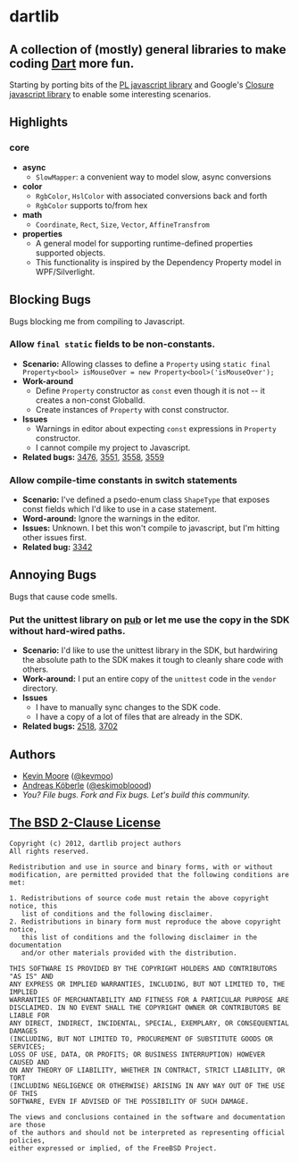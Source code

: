 # dartlib
## A collection of (mostly) general libraries to make coding [Dart](http://www.dartlang.org/) more fun.

Starting by porting bits of the [PL javascript library](https://github.com/thinkpixellab/pl) and Google's [Closure javascript library](https://developers.google.com/closure/library/) to enable some interesting scenarios.

## Highlights

### core
 * __async__
     * `SlowMapper`: a convenient way to model slow, async conversions
 * __color__
     * `RgbColor`, `HslColor` with associated conversions back and forth
     * `RgbColor` supports to/from hex
 * __math__
     * `Coordinate`, `Rect`, `Size`, `Vector`, `AffineTransfrom`
 * __properties__
     * A general model for supporting runtime-defined properties supported objects.
     * This functionality is inspired by the Dependency Property model in WPF/Silverlight.

## Blocking Bugs
Bugs blocking me from compiling to Javascript.

### Allow `final static` fields to be non-constants.
  * __Scenario:__ Allowing classes to define a `Property` using `static final Property<bool> isMouseOver = new Property<bool>('isMouseOver');`
  * __Work-around__
      * Define `Property` constructor as `const` even though it is not -- it creates a non-const GlobalId.
      * Create instances of `Property` with const constructor.
  * __Issues__
      * Warnings in editor about expecting `const` expressions in `Property` constructor.
      * I cannot compile my project to Javascript.
  * __Related bugs:__
    [3476](http://code.google.com/p/dart/issues/detail?id=3476),
    [3551](http://code.google.com/p/dart/issues/detail?id=3551),
    [3558](http://code.google.com/p/dart/issues/detail?id=3558),
    [3559](http://code.google.com/p/dart/issues/detail?id=3559)

### Allow compile-time constants in switch statements
  * __Scenario:__ I've defined a psedo-enum class `ShapeType` that exposes const fields which I'd like to use in a case statement.
  * __Word-around:__ Ignore the warnings in the editor.
  * __Issues:__ Unknown. I bet this won't compile to javascript, but I'm hitting other issues first.
  * __Related bug:__ [3342](http://code.google.com/p/dart/issues/detail?id=3342)

## Annoying Bugs
Bugs that cause code smells.

### Put the unittest library on [pub](http://www.dartlang.org/docs/pub-package-manager/) or let me use the copy in the SDK without hard-wired paths.
  * __Scenario:__ I'd like to use the unittest library in the SDK, but hardwiring the absolute path to the SDK makes it tough to cleanly share code with others.
  * __Work-around:__ I put an entire copy of the `unittest` code in the `vendor` directory.
  * __Issues__
      * I have to manually sync changes to the SDK code.
      * I have a copy of a lot of files that are already in the SDK.
  * __Related bugs:__
    [2518](http://code.google.com/p/dart/issues/detail?id=2518),
    [3702](http://code.google.com/p/dart/issues/detail?id=3702)


## Authors
 * [Kevin Moore](https://github.com/kevmoo) ([@kevmoo](http://twitter.com/kevmoo))
 * [Andreas Köberle](https://github.com/eskimoblood) ([@eskimobloood](https://twitter.com/eskimobloood))
 * _You? File bugs. Fork and Fix bugs. Let's build this community._

## [The BSD 2-Clause License](http://www.opensource.org/licenses/bsd-license.php)

    Copyright (c) 2012, dartlib project authors
    All rights reserved.

    Redistribution and use in source and binary forms, with or without
    modification, are permitted provided that the following conditions are met:

    1. Redistributions of source code must retain the above copyright notice, this
       list of conditions and the following disclaimer.
    2. Redistributions in binary form must reproduce the above copyright notice,
       this list of conditions and the following disclaimer in the documentation
       and/or other materials provided with the distribution.

    THIS SOFTWARE IS PROVIDED BY THE COPYRIGHT HOLDERS AND CONTRIBUTORS "AS IS" AND
    ANY EXPRESS OR IMPLIED WARRANTIES, INCLUDING, BUT NOT LIMITED TO, THE IMPLIED
    WARRANTIES OF MERCHANTABILITY AND FITNESS FOR A PARTICULAR PURPOSE ARE
    DISCLAIMED. IN NO EVENT SHALL THE COPYRIGHT OWNER OR CONTRIBUTORS BE LIABLE FOR
    ANY DIRECT, INDIRECT, INCIDENTAL, SPECIAL, EXEMPLARY, OR CONSEQUENTIAL DAMAGES
    (INCLUDING, BUT NOT LIMITED TO, PROCUREMENT OF SUBSTITUTE GOODS OR SERVICES;
    LOSS OF USE, DATA, OR PROFITS; OR BUSINESS INTERRUPTION) HOWEVER CAUSED AND
    ON ANY THEORY OF LIABILITY, WHETHER IN CONTRACT, STRICT LIABILITY, OR TORT
    (INCLUDING NEGLIGENCE OR OTHERWISE) ARISING IN ANY WAY OUT OF THE USE OF THIS
    SOFTWARE, EVEN IF ADVISED OF THE POSSIBILITY OF SUCH DAMAGE.

    The views and conclusions contained in the software and documentation are those
    of the authors and should not be interpreted as representing official policies,
    either expressed or implied, of the FreeBSD Project.
